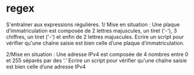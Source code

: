 # regex
S'entraîner aux expressions régulières.
1/ Mise en situation :
Une plaque d’immatriculation est composée de 2 lettres majuscules, un tiret ('-'), 3 chiffres, un tiret ('-') et enfin de 2 lettres majuscules. 
Ecrire un script pour vérifier qu'une chaîne saisie est bien celle d’une plaque d’immatriculation.

2/Mise en situation : 
Une adresse IPv4 est composée de 4 nombres entre 0 et 255 séparés par des '.'
Ecrire un script pour vérifier qu'une chaîne saisie est bien celle d’une adresse IPv4 
